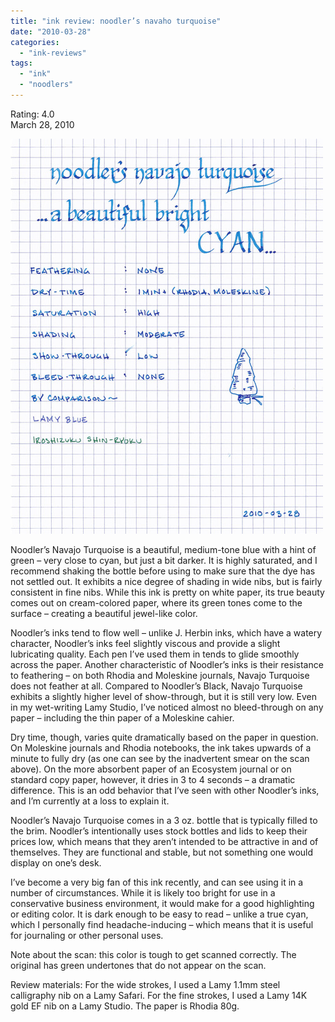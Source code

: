 ```yaml
---
title: "ink review: noodler’s navaho turquoise"
date: "2010-03-28"
categories: 
  - "ink-reviews"
tags: 
  - "ink"
  - "noodlers"
---
```


Rating: 4.0  
March 28, 2010

![](navajo-1.jpg)

  
Noodler’s Navajo Turquoise is a beautiful, medium-tone blue with a hint of green – very close to cyan, but just a bit darker. It is highly saturated, and I recommend shaking the bottle before using to make sure that the dye has not settled out. It exhibits a nice degree of shading in wide nibs, but is fairly consistent in fine nibs. While this ink is pretty on white paper, its true beauty comes out on cream-colored paper, where its green tones come to the surface – creating a beautiful jewel-like color.

Noodler’s inks tend to flow well – unlike J. Herbin inks, which have a watery character, Noodler’s inks feel slightly viscous and provide a slight lubricating quality. Each pen I’ve used them in tends to glide smoothly across the paper. Another characteristic of Noodler’s inks is their resistance to feathering – on both Rhodia and Moleskine journals, Navajo Turquoise does not feather at all. Compared to Noodler’s Black, Navajo Turquoise exhibits a slightly higher level of show-through, but it is still very low. Even in my wet-writing Lamy Studio, I’ve noticed almost no bleed-through on any paper – including the thin paper of a Moleskine cahier.

Dry time, though, varies quite dramatically based on the paper in question. On Moleskine journals and Rhodia notebooks, the ink takes upwards of a minute to fully dry (as one can see by the inadvertent smear on the scan above). On the more absorbent paper of an Ecosystem journal or on standard copy paper, however, it dries in 3 to 4 seconds – a dramatic difference. This is an odd behavior that I’ve seen with other Noodler’s inks, and I’m currently at a loss to explain it.

Noodler’s Navajo Turquoise comes in a 3 oz. bottle that is typically filled to the brim. Noodler’s intentionally uses stock bottles and lids to keep their prices low, which means that they aren’t intended to be attractive in and of themselves. They are functional and stable, but not something one would display on one’s desk.

I’ve become a very big fan of this ink recently, and can see using it in a number of circumstances. While it is likely too bright for use in a conservative business environment, it would make for a good highlighting or editing color. It is dark enough to be easy to read – unlike a true cyan, which I personally find headache-inducing – which means that it is useful for journaling or other personal uses.

Note about the scan: this color is tough to get scanned correctly. The original has green undertones that do not appear on the scan.

Review materials: For the wide strokes, I used a Lamy 1.1mm steel calligraphy nib on a Lamy Safari. For the fine strokes, I used a Lamy 14K gold EF nib on a Lamy Studio. The paper is Rhodia 80g.

